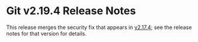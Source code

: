 Git v2.19.4 Release Notes
=========================

This release merges the security fix that appears in [v2.17.4](2.17.4.md); see
the release notes for that version for details.
